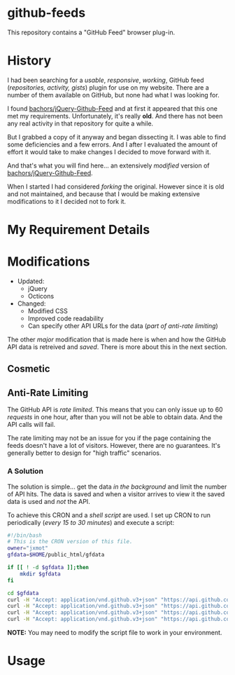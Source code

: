 # github-feeds

This repository contains a "GitHub Feed" browser plug-in. 

# History

I had been searching for a *usable*, *responsive*, *working*, GitHub feed (*repositories, activity, gists*) plugin for use on my website. There are a number of them available on GitHub, but none had what I was looking for.

I found [bachors/jQuery-Github-Feed](<https://github.com/bachors/jQuery-Github-Feed>) and at first it appeared that this one met my requirements. Unfortunately, it's really **old**. And there has not been any real activity in that repository for quite a while.

But I grabbed a copy of it anyway and began dissecting it. I was able to find some deficiencies and a few errors. And I after I evaluated the amount of effort it would take to make changes I decided to move forward with it.

And that's what you will find here... an extensively *modified* version of [bachors/jQuery-Github-Feed](<https://github.com/bachors/jQuery-Github-Feed>).

When I started I had considered *forking* the original. However since it is old and not maintained, and because that I would be making extensive modifications to it I decided not to fork it.

# My Requirement Details



# Modifications

* Updated:
  * jQuery
  * Octicons
* Changed:
  * Modified CSS
  * Improved code readability 
  * Can specify other API URLs for the data (*part of anti-rate limiting*)

The other *major* modification that is made here is when and how the GitHub API data is retreived and *saved*. There is more about this in the next section.

## Cosmetic

## Anti-Rate Limiting

The GitHub API is *rate limited*. This means that you can only issue up to 60 *requests* in one hour, after than you will not be able to obtain data. And the API calls will fail.

The rate limiting may not be an issue for you if the page containing the feeds doesn't have a lot of visitors. However, there are no guarantees. It's generally better to design for "high traffic" scenarios.

### A Solution

The solution is simple... get the data *in the background* and limit the number of API hits. The data is saved and when a visitor arrives to view it the saved data is used and *not* the API.

To achieve this CRON and a *shell script* are used. I set up CRON to run periodically (*every 15 to 30 minutes*) and execute a script:

```bash
#!/bin/bash
# This is the CRON version of this file.
owner="jxmot"
gfdata=$HOME/public_html/gfdata

if [[ ! -d $gfdata ]];then
    mkdir $gfdata
fi

cd $gfdata
curl -H "Accept: application/vnd.github.v3+json" "https://api.github.com/users/"$owner > "./"$owner"user.json" 2>/dev/null
curl -H "Accept: application/vnd.github.v3+json" "https://api.github.com/users/"$owner"/repos?type=sources&sort=updated&per_page=100" > "./"$owner"repos.json" 2>/dev/null
curl -H "Accept: application/vnd.github.v3+json" "https://api.github.com/users/"$owner"/events" > "./"$owner"events.json" 2>/dev/null
curl -H "Accept: application/vnd.github.v3+json" "https://api.github.com/users/"$owner"/gists" > "./"$owner"gists.json" 2>/dev/null
```

**NOTE:** You may need to modify the script file to work in your environment. 

# Usage

